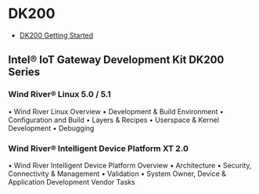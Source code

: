 DK200
==
- [DK200 Getting Started](http://www.intel.com/content/www/us/en/embedded/design-tools/evaluation-platforms/gateway-solutions/dk200-development-kit-getting-started-guide.html)

## Intel® IoT Gateway Development Kit DK200 Series



### Wind River® Linux 5.0 / 5.1

• Wind River Linux Overview
• Development & Build Environment
• Configuration and Build
• Layers & Recipes
• Userspace & Kernel Development
• Debugging

### Wind River® Intelligent Device Platform XT 2.0
• Wind River Intelligent Device Platform Overview
• Architecture
• Security, Connectivity & Management
• Validation
• System Owner, Device & Application Development Vendor Tasks